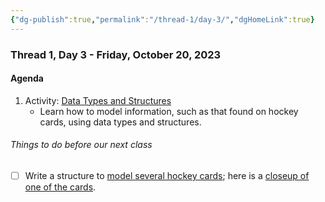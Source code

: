 ```yaml
---
{"dg-publish":true,"permalink":"/thread-1/day-3/","dgHomeLink":true}
---
```


### Thread 1, Day 3 - Friday, October 20, 2023
#### Agenda
1. Activity: [Data Types and Structures](https://russellgordon.ca/lcs/2023-24/ics3u/data-types-and-structures.pdf)
	- Learn how to model information, such as that found on hockey cards, using data types and structures.
###### Things to do before our next class
- [ ] Write a structure to [model several hockey cards](https://russellgordon.ca/lcs/2023-24/ics3u/album-of-retro-75-custom-hockey-cards.jpg); here is a [closeup of one of the cards](https://russellgordon.ca/lcs/2023-24/ics3u/retro-75-hockey-card-template.jpg).